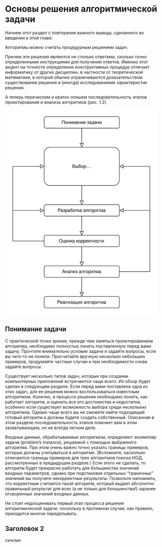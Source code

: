 # Основы решения алгоритмической задачи

Начнем этот раздел с повторения важного вывода, сделанного во введении к этой главе:

Алгоритмы можно считать процедурным решением задач.

Причем эти решения являются не столько ответами, сколько точно определенными инструкциями для получения ответов. Именно этот акцент на точности определения конструктивных процедур отличает информатику от других дисциплин, в частности от теоретической математики, в которой обычно ограничиваются доказательством существования решения и (иногда) исследованиями характеристик решения.

А теперь перечислим и кратко опишем последовательность этапов проектирования и анализа алгоритмов (рис. 1.2).

![Рисунок 1.2. Процесс проектирования и анализа алгоритма](pic-1-02.svg)

## Понимание задачи

С практической точки зрения, прежде чем заняться проектированием алгоритма, необходимо полностью понять поставленную перед вами задачу. Прочтите внимательно условие задачи и задайте вопросы, если вы чего-то не поняли. Просчитайте вручную несколько небольших примеров, продумайте частные случаи и при необходимости снова задайте вопросы.

Существует несколько типов задач, которые при создании компьютерных приложений встречаются чаще всего. Их обзор будет сделан в следующем разделе.
Если перед вами поставлена одна из этих задач, для ее решения можно воспользоваться известным алгоритмом. Конечно, в процессе решения необходимо понять, как работает алгоритм, и оценить все его достоинства и недостатки, особенно если существует возможность выбора среди нескольких алгоритмов. Однако чаще всего вы не сможете найти подходящий готовый алгоритм и должны будете создать собственный. Описанная в этом разделе последовательность этапов поможет вам в этом захватывающем, но не всегда легком деле.

Входные данные, обрабатываемые алгоритмом, определяют экземпляр задачи (problem’s instance), решаемой с помощью выбранного алгоритма. При этом очень важно точно указать границы примеров, которые должны учитываться в алгоритме. (Вспомните, насколько отличаются границы примеров для трех алгоритмов поиска НОД, рассмотренных в предыдущем разделе.) Если этого не сделать, то алгоритм будет прекрасно работать для большинства значений входных параметров, однако при подстановке отдельных “граничных” значений вы получите некорректные результаты. Позвольте напомнить, что корректным считается такой алгоритм, который выдает абсолютно правильный результат для всех (а не только для большинства!) заранее оговоренных значений входных данных.

Не стоит недооценивать первый этап процесса решения алгоритмической задачи, поскольку в противном случае, как правило, приходится многое переделывать.

## Заголовок 2

сичсми